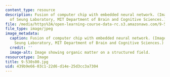 ```yaml
---
content_type: resource
description: Fusion of computer chip with embedded neural network. (Image courtesy
  of Seung Laboratory, MIT Department of Brain and Cognitive Sciences.)
file: /media/https%3A/open-learning-course-data-rc.s3.amazonaws.com/9-530-cellular-and-molecular-computation-spring-2000/439b9e6603c122d6d14e25d3cc3a7304_9-530s00.jpg
file_type: image/jpeg
image_metadata:
  caption: Fusion of computer chip with embedded neural network. (Image courtesy of
    Seung Laboratory, MIT Department of Brain and Cognitive Sciences.)
  credit: ''
  image-alt: Image showing organic matter on a structured field.
resourcetype: Image
title: 9-530s00.jpg
uid: 439b9e66-03c1-22d6-d14e-25d3cc3a7304
---
```


